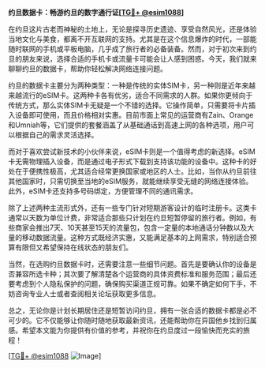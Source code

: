 **约旦数据卡：畅游约旦的数字通行证[[TG💪+ @esim1088](https://t.me/s/esim1088)]**

在约旦这片古老而神秘的土地上，无论是探寻历史遗迹、享受自然风光，还是体验当地文化与美食，都离不开互联网的支持。尤其是在这个信息爆炸的时代，一部能随时联网的手机或平板电脑，几乎成了旅行者的必备装备。然而，对于初次来到约旦的朋友来说，选择合适的手机卡或流量卡可能会让人感到困惑。今天，我们就来聊聊约旦的数据卡，帮助你轻松解决网络连接问题。

约旦的数据卡主要分为两种类型：一种是传统的实体SIM卡，另一种则是近年来越来越流行的eSIM卡。这两种卡各有优劣，适合不同需求的人群。如果你更倾向于传统方式，那么实体SIM卡无疑是一个不错的选择。它操作简单，只需要将卡片插入设备即可使用，而且价格相对实惠。目前市面上常见的运营商有Zain、Orange和Umniah等，它们提供的套餐涵盖了从基础通话到高速上网的各种选项，用户可以根据自己的需求灵活选择。

而对于喜欢尝试新技术的小伙伴来说，eSIM卡则是一个值得考虑的新选择。eSIM卡无需物理插入设备，而是通过电子形式下载到支持该功能的设备中。这种卡的好处在于便携性极高，尤其适合经常更换国家或地区的人士。比如，当你从约旦前往其他国家时，只需切换至当地的eSIM服务，就能继续享受无缝的网络连接体验。此外，eSIM卡还支持多号码绑定，方便管理不同的通讯需求。

除了上述两种主流形式外，还有一些专门针对短期游客设计的临时注册卡。这类卡通常以天数为单位计费，非常适合那些只计划在约旦短暂停留的旅行者。例如，有些商家会推出7天、10天甚至15天的流量包，包含一定量的本地通话分钟数以及大量的移动数据流量。这种方式既经济实惠，又能满足基本的上网需求，特别适合预算有限但又希望保持在线状态的朋友们。

当然，在选购约旦数据卡时，还需要注意一些细节问题。首先是要确认你的设备是否兼容所选卡种；其次要了解清楚各个运营商的具体资费标准和服务范围；最后还要考虑到个人隐私保护的问题，确保购买渠道正规可靠。如果不确定如何下手，不妨咨询专业人士或者查阅相关论坛获取更多信息。

总之，无论你是计划长期居住还是短暂访问约旦，拥有一张合适的数据卡都是必不可少的。它不仅能够让你随时随地获取最新资讯，还能帮助你在异国他乡找到归属感。希望本文能为你提供有价值的参考，并祝你在约旦度过一段愉快而充实的旅程！

[[TG💪+ @esim1088](https://t.me/s/esim1088) ![Image](https://i.postimg.cc/4NQfJmqS/Snipaste-2025-05-13-00-14-12.png)]